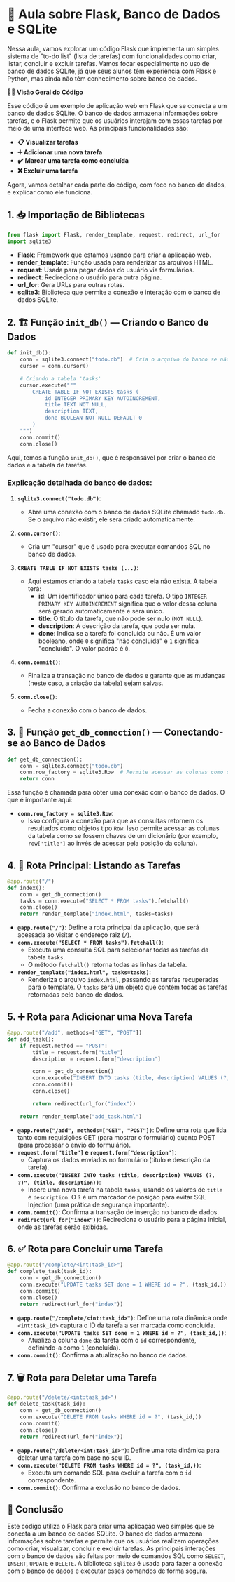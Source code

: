 # 🌟 **Aula sobre Flask, Banco de Dados e SQLite**

Nessa aula, vamos explorar um código Flask que implementa um simples sistema de "to-do list" (lista de tarefas) com funcionalidades como criar, listar, concluir e excluir tarefas. Vamos focar especialmente no uso de banco de dados SQLite, já que seus alunos têm experiência com Flask e Python, mas ainda não têm conhecimento sobre banco de dados.

**🧑‍💻 Visão Geral do Código**

Esse código é um exemplo de aplicação web em Flask que se conecta a um banco de dados SQLite. O banco de dados armazena informações sobre tarefas, e o Flask permite que os usuários interajam com essas tarefas por meio de uma interface web. As principais funcionalidades são:

- **📋 Visualizar tarefas**
- **➕ Adicionar uma nova tarefa**
- **✔️ Marcar uma tarefa como concluída**
- **❌ Excluir uma tarefa**

Agora, vamos detalhar cada parte do código, com foco no banco de dados, e explicar como ele funciona.

## **1. 📥 Importação de Bibliotecas**

```python
from flask import Flask, render_template, request, redirect, url_for
import sqlite3
```

- **Flask**: Framework que estamos usando para criar a aplicação web.
- **render_template**: Função usada para renderizar os arquivos HTML.
- **request**: Usada para pegar dados do usuário via formulários.
- **redirect**: Redireciona o usuário para outra página.
- **url_for**: Gera URLs para outras rotas.
- **sqlite3**: Biblioteca que permite a conexão e interação com o banco de dados SQLite.

## **2. 🏗️ Função `init_db()` — Criando o Banco de Dados**

```python
def init_db():
    conn = sqlite3.connect("todo.db")  # Cria o arquivo do banco se não existir
    cursor = conn.cursor()

    # Criando a tabela 'tasks'
    cursor.execute("""
        CREATE TABLE IF NOT EXISTS tasks (
            id INTEGER PRIMARY KEY AUTOINCREMENT,
            title TEXT NOT NULL,
            description TEXT,
            done BOOLEAN NOT NULL DEFAULT 0
        )
    """)
    conn.commit()
    conn.close()
```

Aqui, temos a função `init_db()`, que é responsável por criar o banco de dados e a tabela de tarefas.

### **Explicação detalhada do banco de dados:**

1. **`sqlite3.connect("todo.db")`**:
   - Abre uma conexão com o banco de dados SQLite chamado `todo.db`. Se o arquivo não existir, ele será criado automaticamente.
   
2. **`conn.cursor()`**:
   - Cria um "cursor" que é usado para executar comandos SQL no banco de dados.

3. **`CREATE TABLE IF NOT EXISTS tasks (...)`**:
   - Aqui estamos criando a tabela `tasks` caso ela não exista. A tabela terá:
     - **id**: Um identificador único para cada tarefa. O tipo `INTEGER PRIMARY KEY AUTOINCREMENT` significa que o valor dessa coluna será gerado automaticamente e será único.
     - **title**: O título da tarefa, que não pode ser nulo (`NOT NULL`).
     - **description**: A descrição da tarefa, que pode ser nula.
     - **done**: Indica se a tarefa foi concluída ou não. É um valor booleano, onde `0` significa "não concluída" e `1` significa "concluída". O valor padrão é `0`.

4. **`conn.commit()`**:
   - Finaliza a transação no banco de dados e garante que as mudanças (neste caso, a criação da tabela) sejam salvas.

5. **`conn.close()`**:
   - Fecha a conexão com o banco de dados.

## **3. 🔌 Função `get_db_connection()` — Conectando-se ao Banco de Dados**

```python
def get_db_connection():
    conn = sqlite3.connect("todo.db")
    conn.row_factory = sqlite3.Row  # Permite acessar as colunas como dicionários
    return conn
```

Essa função é chamada para obter uma conexão com o banco de dados. O que é importante aqui:

- **`conn.row_factory = sqlite3.Row`**: 
  - Isso configura a conexão para que as consultas retornem os resultados como objetos tipo `Row`. Isso permite acessar as colunas da tabela como se fossem chaves de um dicionário (por exemplo, `row['title']` ao invés de acessar pela posição da coluna).

## **4. 📝 Rota Principal: Listando as Tarefas**

```python
@app.route("/")
def index():
    conn = get_db_connection()
    tasks = conn.execute("SELECT * FROM tasks").fetchall()
    conn.close()
    return render_template("index.html", tasks=tasks)
```

- **`@app.route("/")`**: Define a rota principal da aplicação, que será acessada ao visitar o endereço raiz (`/`).
- **`conn.execute("SELECT * FROM tasks").fetchall()`**: 
  - Executa uma consulta SQL para selecionar todas as tarefas da tabela `tasks`.
  - O método `fetchall()` retorna todas as linhas da tabela.
- **`render_template("index.html", tasks=tasks)`**:
  - Renderiza o arquivo `index.html`, passando as tarefas recuperadas para o template. O `tasks` será um objeto que contém todas as tarefas retornadas pelo banco de dados.

## **5. ➕ Rota para Adicionar uma Nova Tarefa**

```python
@app.route("/add", methods=["GET", "POST"])
def add_task():
    if request.method == "POST":
        title = request.form["title"]
        description = request.form["description"]

        conn = get_db_connection()
        conn.execute("INSERT INTO tasks (title, description) VALUES (?, ?)", (title, description))
        conn.commit()
        conn.close()

        return redirect(url_for("index"))

    return render_template("add_task.html")
```

- **`@app.route("/add", methods=["GET", "POST"])`**: Define uma rota que lida tanto com requisições GET (para mostrar o formulário) quanto POST (para processar o envio do formulário).
- **`request.form["title"]` e `request.form["description"]`**:
  - Captura os dados enviados no formulário (título e descrição da tarefa).
- **`conn.execute("INSERT INTO tasks (title, description) VALUES (?, ?)", (title, description))`**:
  - Insere uma nova tarefa na tabela `tasks`, usando os valores de `title` e `description`. O `?` é um marcador de posição para evitar SQL Injection (uma prática de segurança importante).
- **`conn.commit()`**: Confirma a transação de inserção no banco de dados.
- **`redirect(url_for("index"))`**: Redireciona o usuário para a página inicial, onde as tarefas serão exibidas.

## **6. ✅ Rota para Concluir uma Tarefa**

```python
@app.route("/complete/<int:task_id>")
def complete_task(task_id):
    conn = get_db_connection()
    conn.execute("UPDATE tasks SET done = 1 WHERE id = ?", (task_id,))
    conn.commit()
    conn.close()
    return redirect(url_for("index"))
```

- **`@app.route("/complete/<int:task_id>")`**: Define uma rota dinâmica onde `<int:task_id>` captura o ID da tarefa a ser marcada como concluída.
- **`conn.execute("UPDATE tasks SET done = 1 WHERE id = ?", (task_id,))`**:
  - Atualiza a coluna `done` da tarefa com o `id` correspondente, definindo-a como `1` (concluída).
- **`conn.commit()`**: Confirma a atualização no banco de dados.

## **7. 🗑️ Rota para Deletar uma Tarefa**

```python
@app.route("/delete/<int:task_id>")
def delete_task(task_id):
    conn = get_db_connection()
    conn.execute("DELETE FROM tasks WHERE id = ?", (task_id,))
    conn.commit()
    conn.close()
    return redirect(url_for("index"))
```

- **`@app.route("/delete/<int:task_id>")`**: Define uma rota dinâmica para deletar uma tarefa com base no seu ID.
- **`conn.execute("DELETE FROM tasks WHERE id = ?", (task_id,))`**:
  - Executa um comando SQL para excluir a tarefa com o `id` correspondente.
- **`conn.commit()`**: Confirma a exclusão no banco de dados.

## **🎉 Conclusão**

Este código utiliza o Flask para criar uma aplicação web simples que se conecta a um banco de dados SQLite. O banco de dados armazena informações sobre tarefas e permite que os usuários realizem operações como criar, visualizar, concluir e excluir tarefas.
As principais interações com o banco de dados são feitas por meio de comandos SQL como `SELECT`, `INSERT`, `UPDATE` e `DELETE`. A biblioteca `sqlite3` é usada para fazer a conexão com o banco de dados e executar esses comandos de forma segura.
